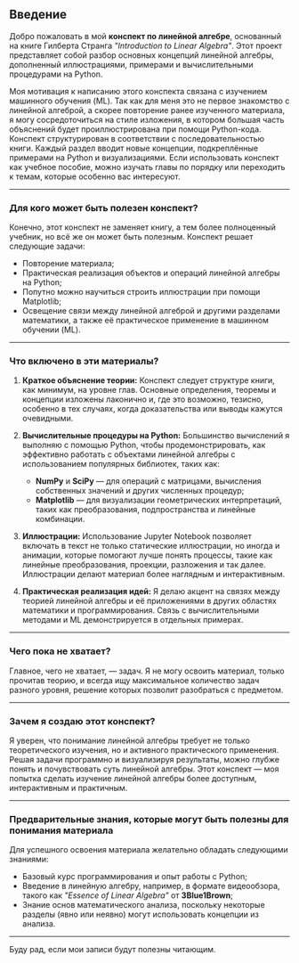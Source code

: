 ## Введение

Добро пожаловать в мой **конспект по линейной алгебре**, основанный на книге Гилберта Странга *"Introduction to Linear Algebra"*. Этот проект представляет собой разбор основных концепций линейной алгебры, дополненный иллюстрациями, примерами и вычислительными процедурами на Python. 

Моя мотивация к написанию этого конспекта связана с изучением машинного обучения (ML). Так как для меня это не первое знакомство с линейной алгеброй, а скорее повторение ранее изученного материала, я могу сосредоточиться на стиле изложения, в котором большая часть объяснений будет проиллюстрирована при помощи Python-кода. Конспект структурирован в соответствии с последовательностью книги. Каждый раздел вводит новые концепции, подкреплённые примерами на Python и визуализациями. Если использовать конспект как учебное пособие, можно изучать главы по порядку или переходить к темам, которые особенно вас интересуют.

---

### Для кого может быть полезен конспект?

Конечно, этот конспект не заменяет книгу, а тем более полноценный учебник, но всё же он может быть полезным. Конспект решает следующие задачи:

- Повторение материала;
- Практическая реализация объектов и операций линейной алгебры на Python;
- Попутно можно научиться строить иллюстрации при помощи Matplotlib;
- Освещение связи между линейной алгеброй и другими разделами математики, а также её практическое применение в машинном обучении (ML).

---

### Что включено в эти материалы?

1. **Краткое объяснение теории:**
   Конспект следует структуре книги, как минимум, на уровне глав. Основные определения, теоремы и концепции изложены лаконично и, где это возможно, тезисно, особенно в тех случаях, когда доказательства или выводы кажутся очевидными. 

2. **Вычислительные процедуры на Python:**
   Большинство вычислений я выполняю с помощью Python, чтобы продемонстрировать, как эффективно работать с объектами линейной алгебры с использованием популярных библиотек, таких как:
   - **NumPy** и **SciPy** — для операций с матрицами, вычисления собственных значений и других численных процедур;
   - **Matplotlib** — для визуализации геометрических интерпретаций, таких как преобразования, подпространства и линейные комбинации.

3. **Иллюстрации:**
   Использование Jupyter Notebook позволяет включать в текст не только статические иллюстрации, но иногда и анимации, которые помогают лучше понять процессы, такие как линейные преобразования, проекции, разложения и так далее. Иллюстрации делают материал более наглядным и интерактивным.

4. **Практическая реализация идей:**
   Я делаю акцент на связях между теорией линейной алгебры и её приложениями в других областях математики и программирования. Связь с вычислительными методами и ML демонстрируется в отдельных примерах.

---

### Чего пока не хватает?

Главное, чего не хватает, — задач. Я не могу освоить материал, только прочитав теорию, и всегда ищу максимальное количество задач разного уровня, решение которых позволит разобраться с предметом.

---

### Зачем я создаю этот конспект?

Я уверен, что понимание линейной алгебры требует не только теоретического изучения, но и активного практического применения. Решая задачи программно и визуализируя результаты, можно глубже понять и почувствовать суть линейной алгебры. Этот конспект — моя попытка сделать изучение линейной алгебры более доступным, интерактивным и практичным.

---

### Предварительные знания, которые могут быть полезны для понимания материала

Для успешного освоения материала желательно обладать следующими знаниями:
- Базовый курс программирования и опыт работы с Python;
- Введение в линейную алгебру, например, в формате видеообзора, такого как *"Essence of Linear Algebra"* от **3Blue1Brown**;
- Знание основ математического анализа, поскольку некоторые разделы (явно или неявно) могут использовать концепции из анализа.

---

Буду рад, если мои записи будут полезны читающим.

```{tableofcontents}
```